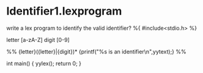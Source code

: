 # Identifier1.lexprogram
write a lex program to  identify the valid  identifier?
%{
#include<stdio.h>
%}

letter  [a-zA-Z]
digit   [0-9]

%%
{letter}({letter}|{digit})*  {printf("%s is an identifier\n",yytext);}
%%

int main()
{
yylex();
return 0;
}


